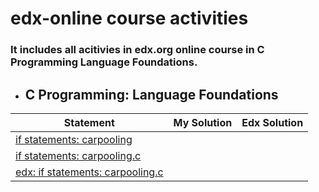 # edx-online course activities
### It includes all acitivies in edx.org online course in C Programming Language Foundations.

  - ## C Programming: Language Foundations

| Statement| My Solution | Edx Solution |
|--|--|--|
|  [if statements: carpooling](https://github.com/p3uj/edx---online-course-activities/blob/b0fb1c4eea420e6516a2fa757cb613f75e9c3ff2/if%20statements:%20carpooling.md)
|  [if statements: carpooling.c](https://github.com/p3uj/edx---online-course-activities/blob/c25700af32c17eadc95b7a860e38f8ccc55fb524/if%20statements:%20carpooling.c)
|  [edx: if statements: carpooling.c](https://github.com/p3uj/edx---online-course-activities/blob/25b74c82c13a1554d568c8cc7a007fcfd57939ac/edx:%20if%20statements:%20carpooling.c)

